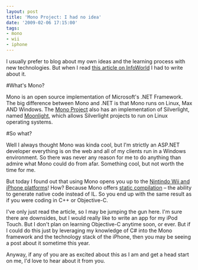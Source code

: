```yaml
---
layout: post
title: 'Mono Project: I had no idea'
date: '2009-02-06 17:15:00'
tags:
- mono
- wii
- iphone
---
```


I usually prefer to blog about my own ideas and the learning process with new technologies. But when I read [this article on InfoWorld](http://weblog.infoworld.com/archives/emailPrint.jsp?R=printThis&A=http://weblog.infoworld.com/fatalexception/archives/2009/02/mono_mania.html) I had to write about it.

#What's Mono?

Mono is an open source implementation of Microsoft's .NET Framework. The big difference between Mono and .NET is that Mono runs on Linux, Max AND Windows. The [Mono Project](http://mono-project.com/Main_Page) also has an implementation of Silverlight, named [Moonlight](http://www.mono-project.com/Moonlight), which allows Silverlight projects to run on Linux operating systems.

#So what?

Well I always thought Mono was kinda cool, but I'm strictly an ASP.NET developer everything is on the web and all of my clients run in a Windows environment. So there was never any reason for me to do anything than admire what Mono could do from afar. Something cool, but not worth the time for me.

But today I found out that using Mono opens you up to the [Nintindo Wii and iPhone platforms](http://unity3d.com/)! How? Because Mono offers [static compilation](http://tirania.org/blog/archive/2008/Nov-05.html) – the ability to generate native code instead of IL. So you end up with the same result as if you were coding in C++ or Objective-C.

I've only just read the article, so I may be jumping the gun here. I'm sure there are downsides, but I would really like to write an app for my iPod Touch. But I don't plan on learning Objective-C anytime soon, or ever. But if I could do this just by leveraging my knowledge of C# into the Mono framework and the technology stack of the iPhone, then you may be seeing a post about it sometime this year.

Anyway, if any of you are as excited about this as I am and get a head start on me, I'd love to hear about it from you.